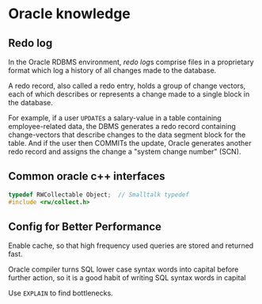 # Oracle knowledge

## Redo log

In the Oracle RDBMS environment, *redo log*s comprise files in a proprietary format which log a history of all changes made to the database. 

A redo record, also called a redo entry, holds a group of change vectors, each of which describes or represents a change made to a single block in the database.

For example, if a user `UPDATE`s a salary-value in a table containing employee-related data, the DBMS generates a redo record containing change-vectors that describe changes to the data segment block for the table. And if the user then COMMITs the update, Oracle generates another redo record and assigns the change a "system change number" (SCN).

## Common oracle c++ interfaces

```cpp
typedef RWCollectable Object;  // Smalltalk typedef
#include <rw/collect.h>
```

## Config for Better Performance

Enable cache, so that high frequency used queries are stored and returned fast.

Oracle compiler turns SQL lower case syntax words into capital before further action, so it is a good habit of writing SQL syntax words in capital 

Use `EXPLAIN` to find bottlenecks.
